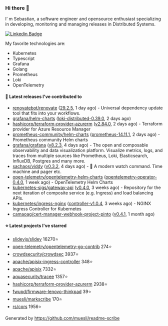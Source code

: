 ### Hi there 👋

I’ m Sebastian, a software engineer and opensource enthusiast specializing in developing, monitoring and managing releases in Distributed Systems.

[![Linkedin Badge](https://img.shields.io/badge/-LinkedIn-blue?style=flat&logo=Linkedin&logoColor=white&link=https://www.linkedin.com/in/sebastian-poxhofer/)](https://www.linkedin.com/in/sebastian-poxhofer/)

My favorite technologies are:
 - Kubernetes
 - Typescript
 - Grafana
 - Golang
 - Prometheus
 - Loki
 - OpenTelemetry




#### 🚀 Latest releases I've contributed to

- [renovatebot/renovate](https://github.com/renovatebot/renovate) ([29.2.5](https://github.com/renovatebot/renovate/releases/tag/29.2.5), 1 day ago) - Universal dependency update tool that fits into your workflows.
- [grafana/helm-charts](https://github.com/grafana/helm-charts) ([loki-distributed-0.39.0](https://github.com/grafana/helm-charts/releases/tag/loki-distributed-0.39.0), 2 days ago)
- [hashicorp/terraform-provider-azurerm](https://github.com/hashicorp/terraform-provider-azurerm) ([v2.84.0](https://github.com/hashicorp/terraform-provider-azurerm/releases/tag/v2.84.0), 2 days ago) - Terraform provider for Azure Resource Manager
- [prometheus-community/helm-charts](https://github.com/prometheus-community/helm-charts) ([prometheus-14.11.1](https://github.com/prometheus-community/helm-charts/releases/tag/prometheus-14.11.1), 2 days ago) - Prometheus community Helm charts
- [grafana/grafana](https://github.com/grafana/grafana) ([v8.2.3](https://github.com/grafana/grafana/releases/tag/v8.2.3), 4 days ago) - The open and composable observability and data visualization platform. Visualize metrics, logs, and traces from multiple sources like Prometheus, Loki, Elasticsearch, InfluxDB, Postgres and many more. 
- [sachaos/viddy](https://github.com/sachaos/viddy) ([v0.3.2](https://github.com/sachaos/viddy/releases/tag/v0.3.2), 4 days ago) - 👀 A modern watch command. Time machine and pager etc.
- [open-telemetry/opentelemetry-helm-charts](https://github.com/open-telemetry/opentelemetry-helm-charts) ([opentelemetry-operator-0.4.0](https://github.com/open-telemetry/opentelemetry-helm-charts/releases/tag/opentelemetry-operator-0.4.0), 1 week ago) - OpenTelemetry Helm Charts
- [kubernetes-sigs/gateway-api](https://github.com/kubernetes-sigs/gateway-api) ([v0.4.0](https://github.com/kubernetes-sigs/gateway-api/releases/tag/v0.4.0), 3 weeks ago) - Repository for the next iteration of composite service (e.g. Ingress) and load balancing APIs.
- [kubernetes/ingress-nginx](https://github.com/kubernetes/ingress-nginx) ([controller-v1.0.4](https://github.com/kubernetes/ingress-nginx/releases/tag/controller-v1.0.4), 3 weeks ago) - NGINX Ingress Controller for Kubernetes
- [camaoag/cert-manager-webhook-project-pinto](https://github.com/camaoag/cert-manager-webhook-project-pinto) ([v0.4.1](https://github.com/camaoag/cert-manager-webhook-project-pinto/releases/tag/v0.4.1), 1 month ago)

#### ⭐ Latest projects I've starred

- [slidevjs/slidev](https://github.com/slidevjs/slidev}) 16270⭐
- [open-telemetry/opentelemetry-go-contrib](https://github.com/open-telemetry/opentelemetry-go-contrib}) 274⭐
- [crowdsecurity/crowdsec](https://github.com/crowdsecurity/crowdsec}) 3937⭐
- [apache/apisix-ingress-controller](https://github.com/apache/apisix-ingress-controller}) 348⭐
- [apache/apisix](https://github.com/apache/apisix}) 7332⭐
- [aquasecurity/tracee](https://github.com/aquasecurity/tracee}) 1357⭐
- [hashicorp/terraform-provider-azurerm](https://github.com/hashicorp/terraform-provider-azurerm}) 2938⭐
- [fwupd/firmware-lenovo-thinkpad](https://github.com/fwupd/firmware-lenovo-thinkpad}) 39⭐
- [muesli/markscribe](https://github.com/muesli/markscribe}) 170⭐
- [rs/cors](https://github.com/rs/cors}) 1956⭐



Generated by https://github.com/muesli/readme-scribe
